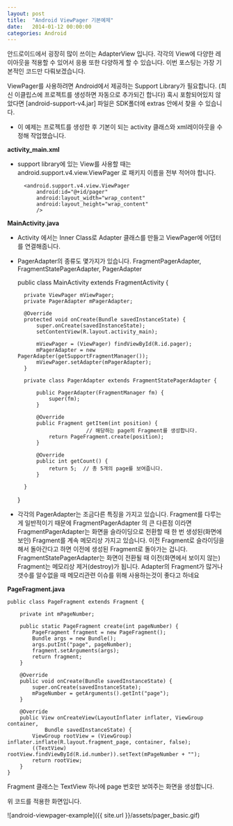```yaml
---
layout: post
title:  "Android ViewPager 기본예제"
date:   2014-01-12 00:00:00
categories: Android
---
```


안드로이드에서 굉장히 많이 쓰이는 AdapterView 입니다. 각각의 View에 다양한 레이아웃을 적용할 수 있어서 응용 또한 다양하게 할 수 있습니다. 이번 포스팅는 가장 기본적인 코드만 다뤄보겠습니다.

ViewPager를 사용하려면 Android에서 제공하는 Support Library가 필요합니다. (최신 이클립스에 프로젝트를 생성하면 자동으로 추가되긴 합니다)
혹시 포함되어있지 않았다면 [android-support-v4.jar] 파일은 SDK폴더에 extras 안에서 찾을 수 있습니다.

* 이 예제는 프로젝트를 생성한 후 기본이 되는 activity 클래스와 xml레이아웃을 수정해 작업했습니다.

**activity_main.xml**

- support library에 있는 View를 사용할 때는 android.support.v4.view.ViewPager 로 패키지 이름을 전부 적어야 합니다.

    <RelativeLayout xmlns:android="http://schemas.android.com/apk/res/android"
        xmlns:tools="http://schemas.android.com/tools"
        android:layout_width="match_parent"
        android:layout_height="match_parent"
        tools:context=".MainActivity" >

        <android.support.v4.view.ViewPager
            android:id="@+id/pager"
            android:layout_width="wrap_content"
            android:layout_height="wrap_content"
            />

    </RelativeLayout>
 

**MainActivity.java**

- Activity 에서는 Inner Class로 Adapter 클래스를 만들고 ViewPager에 어댑터를 연결해줍니다.
- PagerAdapter의 종류도 몇가지가 있습니다. FragmentPagerAdapter, FragmentStatePagerAdapter, PagerAdapter

    public class MainActivity extends FragmentActivity {

        private ViewPager mViewPager;
        private PagerAdapter mPagerAdapter;

        @Override
        protected void onCreate(Bundle savedInstanceState) {
            super.onCreate(savedInstanceState);
            setContentView(R.layout.activity_main);

            mViewPager = (ViewPager) findViewById(R.id.pager);
            mPagerAdapter = new PagerAdapter(getSupportFragmentManager());
            mViewPager.setAdapter(mPagerAdapter);
        }

        private class PagerAdapter extends FragmentStatePagerAdapter {

            public PagerAdapter(FragmentManager fm) {
                super(fm);
            }

            @Override
            public Fragment getItem(int position) {
                            // 해당하는 page의 Fragment를 생성합니다.
                return PageFragment.create(position);
            }

            @Override
            public int getCount() {
                return 5;  // 총 5개의 page를 보여줍니다.
            }

        }
    }

- 각각의 PagerAdapter는 조금다른 특징을 가지고 있습니다. Fragment를 다루는게 일반적이기 때문에 FragmentPagerAdapter 의 큰 다른점 이라면
FragmentPagerAdapter는 화면을 슬라이딩으로 전환할 때 한 번 생성된(화면에 보인) Fragment를 계속 메모리상 가지고 있습니다. 이전 Fragment로 슬라이딩을 해서 돌아간다고 하면 이전에 생성된 Fragment로 돌아가는 겁니다.
FragmentStatePagerAdapter는 화면이 전환될 때 이전(화면에서 보이지 않는) Fragment는 메모리상 제거(destroy)가 됩니다. Adapter의 Fragment가 많거나 갯수를 알수없을 때 메모리관련 이슈를 위해 사용하는것이 좋다고 하네요

**PageFragment.java**

    public class PageFragment extends Fragment {

        private int mPageNumber;

        public static PageFragment create(int pageNumber) {
            PageFragment fragment = new PageFragment();
            Bundle args = new Bundle();
            args.putInt("page", pageNumber);
            fragment.setArguments(args);
            return fragment;
        }

        @Override
        public void onCreate(Bundle savedInstanceState) {
            super.onCreate(savedInstanceState);
            mPageNumber = getArguments().getInt("page");
        }

        @Override
        public View onCreateView(LayoutInflater inflater, ViewGroup container,
                Bundle savedInstanceState) {
            ViewGroup rootView = (ViewGroup) inflater.inflate(R.layout.fragment_page, container, false);
            ((TextView) rootView.findViewById(R.id.number)).setText(mPageNumber + "");
            return rootView;
        }
    }

Fragment 클래스는 TextView 하나에 page 번호만 보여주는 화면을 생성합니다.

위 코드를 적용한 화면입니다.

![android-viewpager-example]({{ site.url }}/assets/pager_basic.gif)